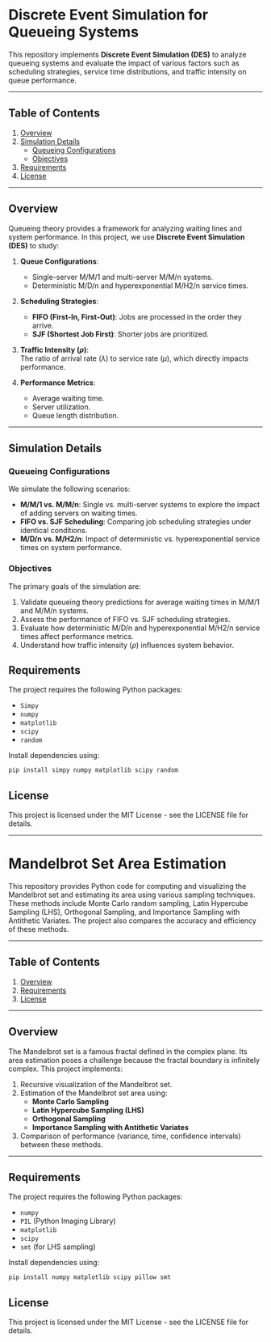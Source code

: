 # Discrete Event Simulation for Queueing Systems

This repository implements **Discrete Event Simulation (DES)** to analyze queueing systems and evaluate the impact of various factors such as scheduling strategies, service time distributions, and traffic intensity on queue performance.

---

## Table of Contents

1. [Overview](#overview)  
2. [Simulation Details](#simulation-details)  
   - [Queueing Configurations](#queueing-configurations)  
   - [Objectives](#objectives)  
3. [Requirements](#requirements)  
4. [License](#license)  

---

## Overview

Queueing theory provides a framework for analyzing waiting lines and system performance. In this project, we use **Discrete Event Simulation (DES)** to study:

1. **Queue Configurations**:  
   - Single-server M/M/1 and multi-server M/M/n systems.  
   - Deterministic M/D/n and hyperexponential M/H2/n service times.  

2. **Scheduling Strategies**:  
   - **FIFO (First-In, First-Out)**: Jobs are processed in the order they arrive.  
   - **SJF (Shortest Job First)**: Shorter jobs are prioritized.  

3. **Traffic Intensity ($\rho$)**:  
   The ratio of arrival rate ($\lambda$) to service rate ($\mu$), which directly impacts performance.

4. **Performance Metrics**:  
   - Average waiting time.  
   - Server utilization.  
   - Queue length distribution.  

---

## Simulation Details

### Queueing Configurations

We simulate the following scenarios:
- **M/M/1 vs. M/M/n**: Single vs. multi-server systems to explore the impact of adding servers on waiting times.
- **FIFO vs. SJF Scheduling**: Comparing job scheduling strategies under identical conditions.
- **M/D/n vs. M/H2/n**: Impact of deterministic vs. hyperexponential service times on system performance.

### Objectives

The primary goals of the simulation are:
1. Validate queueing theory predictions for average waiting times in M/M/1 and M/M/n systems.
2. Assess the performance of FIFO vs. SJF scheduling strategies.
3. Evaluate how deterministic M/D/n and hyperexponential M/H2/n service times affect performance metrics.
4. Understand how traffic intensity ($\rho$) influences system behavior.

## Requirements

The project requires the following Python packages:

- `Simpy`
- `numpy`
- `matplotlib`
- `scipy`
- `random`

Install dependencies using:

```bash
pip install simpy numpy matplotlib scipy random
```
## License
This project is licensed under the MIT License - see the LICENSE file for details.

---

# Mandelbrot Set Area Estimation

This repository provides Python code for computing and visualizing the Mandelbrot set and estimating its area using various sampling techniques. These methods include Monte Carlo random sampling, Latin Hypercube Sampling (LHS), Orthogonal Sampling, and Importance Sampling with Antithetic Variates. The project also compares the accuracy and efficiency of these methods.

---

## Table of Contents

1. [Overview](#overview)  
2. [Requirements](#requirements)  
3. [License](#license)  

---

## Overview

The Mandelbrot set is a famous fractal defined in the complex plane. Its area estimation poses a challenge because the fractal boundary is infinitely complex. This project implements:

1. Recursive visualization of the Mandelbrot set.  
2. Estimation of the Mandelbrot set area using:  
   - **Monte Carlo Sampling**  
   - **Latin Hypercube Sampling (LHS)**  
   - **Orthogonal Sampling**  
   - **Importance Sampling with Antithetic Variates**  
3. Comparison of performance (variance, time, confidence intervals) between these methods.

---

## Requirements

The project requires the following Python packages:

- `numpy`
- `PIL` (Python Imaging Library)
- `matplotlib`
- `scipy`
- `smt` (for LHS sampling)

Install dependencies using:

```bash
pip install numpy matplotlib scipy pillow smt
```
## License
This project is licensed under the MIT License - see the LICENSE file for details.
